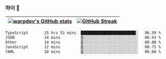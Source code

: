 
### 하이 👋
[![warpdev's GitHub stats](https://github-readme-stats.vercel.app/api?username=warpdev&show_icons=true&theme=vue-dark)](#) |[![GitHub Streak](https://github-readme-streak-stats.herokuapp.com/?user=warpdev&theme=dark)](#)
--- | --- |
<!--START_SECTION:waka-->

```txt
TypeScript       25 hrs 51 mins  ████████████████████████░   96.59 %
JSON             14 mins         ▒░░░░░░░░░░░░░░░░░░░░░░░░   00.93 %
Other            14 mins         ▒░░░░░░░░░░░░░░░░░░░░░░░░   00.88 %
JavaScript       12 mins         ▒░░░░░░░░░░░░░░░░░░░░░░░░   00.75 %
YAML             10 mins         ▒░░░░░░░░░░░░░░░░░░░░░░░░   00.68 %
```

<!--END_SECTION:waka-->

<!--
**warpdev/warpdev** is a ✨ _special_ ✨ repository because its `README.md` (this file) appears on your GitHub profile.

Here are some ideas to get you started:

- 🔭 I’m currently working on ...
- 🌱 I’m currently learning ...
- 👯 I’m looking to collaborate on ...
- 🤔 I’m looking for help with ...
- 💬 Ask me about ...
- 📫 How to reach me: ...
- 😄 Pronouns: ...
- ⚡ Fun fact: ...
-->
